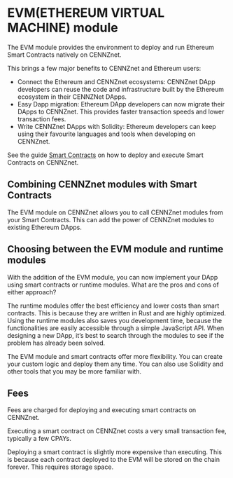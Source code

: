 # EVM(ETHEREUM VIRTUAL MACHINE) module

The EVM module provides the environment to deploy and run Ethereum Smart Contracts natively on CENNZnet. 

This brings a few major benefits to CENNZnet and Ethereum users:

* Connect the Ethereum and CENNZnet ecosystems: CENNZnet DApp developers can reuse the code and infrastructure built by the Ethereum ecosystem in their CENNZNet DApps.
* Easy Dapp migration: Ethereum DApp developers can now migrate their DApps to CENNZnet. This provides faster transaction speeds and lower transaction fees.
* Write CENNZnet DApps with Solidity: Ethereum developers can keep using their favourite languages and tools when developing on CENNZnet.

See the guide [Smart Contracts](dapp-development-guides/EVM/Using-Smart-Contracts-on-CENNZnet) on how to deploy and execute Smart Contracts on CENNZnet.

## Combining CENNZnet modules with Smart Contracts
The EVM module on CENNZnet allows you to call CENNZnet modules from your Smart Contracts. This can add the power of CENNZnet modules to existing Ethereum DApps.


## Choosing between the EVM module and runtime modules

With the addition of the EVM module, you can now implement your DApp using smart contracts or runtime modules. What are the pros and cons of either approach?

The runtime modules offer the best efficiency and lower costs than smart contracts. This is because they are written in Rust and are highly optimized. Using the runtime modules also saves you development time, because the functionalities are easily accessible through a simple JavaScript API. When designing a new DApp, it’s best to search through the modules to see if the problem has already been solved.

The EVM module and smart contracts offer more flexibility. You can create your custom logic and deploy them any time. You can also use Solidity and other tools that you may be more familiar with.

## Fees
Fees are charged for deploying and executing smart contracts on CENNZnet. 

Executing a smart contract on CENNZnet costs a very small transaction fee, typically a few CPAYs.

Deploying a smart contract is slightly more expensive than executing. This is because each contract deployed to the EVM will be stored on the chain forever. This requires storage space.

